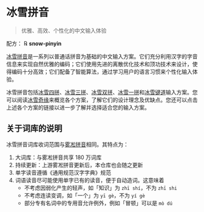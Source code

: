 # 冰雪拼音

> 优雅、高效、个性化的中文输入体验

配方： ℞ **snow-pinyin**

[冰雪拼音](https://input.tansongchen.com)是一系列以普通话拼音为基础的中文输入方案。它们充分利用汉字的字音信息来实现自然优雅的编码；它们使用先进的离散优化技术和顶功技术来设计，使得编码十分高效；它们配备了智能算法，通过学习用户的语言习惯来个性化输入体验。

冰雪拼音包括[冰雪四拼](https://input.tansongchen.com/snow4/)、[冰雪三拼](https://input.tansongchen.com/snow3/)、[冰雪双拼](https://input.tansongchen.com/snow2/)、[冰雪一拼](https://input.tansongchen.com/snow1/)和[冰雪键道](https://input.tansongchen.com/snow-jiandao/)输入方案。您可以阅读[冰雪奇缘](https://input.tansongchen.com/snow.html)来概览各个方案，了解它们的设计理念及优缺点。您还可以点击上述各个方案的链接以进一步了解并选择适合您的输入方案。

## 关于词库的说明

冰雪拼音词库收词范围与[雾凇拼音](http://github.com/iDvel/rime-ice)相同。其特点为：

1. 大词库：与雾凇拼音共享 180 万词库
2. 持续更新：上游雾凇拼音更新后，本仓库也会随之更新
3. 单字读音遵循《通用规范汉字字典》规范
4. 词语读音尽可能使用单字已有的读音，便于自动造词。这意味着
    - 不考虑因弱化产生的轻声，如「知识」为 `zhī shí`，不为 `zhī shi`
    - 不考虑连读变调，如「一个」为 `yī gè`，不为 `yí gè`
    - 部分专有名词中的专用音允许例外，例如「冒顿」可以是 `mò dú`
